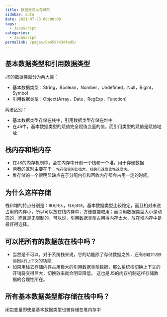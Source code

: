 ```yaml
---
title: 数据是怎么存储的
sidebar: auto
date: 2021-07-23 00:00:00
tags: 
  - JavaScript
categories: 
  - JavaScript
permalink: /pages/8a459743d4ad5/
---
```


## 基本数据类型和引用数据类型

JS的数据类型分为两大类：

- 基本数据类型：String，Boolean，Number，Undefined，Null，Bigint，Symbol
- 引用数据类型：Object(Array，Date，RegExp，Function)

两者区别：

- 基本数据类型存储在栈中，引用数据类型存储在堆中
- 在JS中，基本数据类型的赋值完全赋值变量的值，而引用类型的赋值是赋值地址

## 栈内存和堆内存
- 在JS的内存机制中，会在内存中开创一个栈和一个堆，用于存储数据
- 两者的区别主要在于：`堆存储空间比栈大`，`栈执行速度比堆速度快`。
- 堆存储的一个很明显缺点在于分配内存和回收内存都会占用一定的时间。

## 为什么这样存储
栈和堆的特点分别是：`堆比栈大`，`栈比堆快`。基本数据类型比较稳定，而且相对来说占用的内存小，所以可以放在栈内存中，方便直接取用；而引用数据类型大小是动态的，而且是无限制的，可以说，引用数据类型占用得内存太大，放在堆内存中是最好得选择。

## 可以把所有的数据放在栈中吗？
- 当然是不可以，对于系统栈来说，它的功能除了存储数据之外，还有`创建并切换函数执行上下文`的功能
- 如果用栈去存储内存占用极大的引用数据类型数据，那么系统栈切换上下文的开销将变得巨大，切换效率就会明显降低。 这也是JS的内存机制这样存储数据的合理性所在。

## 所有基本数据类型都存储在栈中吗？
闭包变量即使是基本数据类型也被存储在堆内存中
